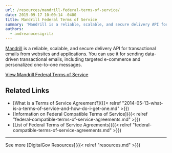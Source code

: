 ```yaml
---
url: /resources/mandrill-federal-terms-of-service/
date: 2015-09-17 10:00:14 -0400
title: Mandrill Federal Terms of Service
summary: 'Mandrill is a reliable, scalable, and secure delivery API for transactional emails from websites and applications. You can use it for sending data-driven transactional emails, including targeted e-commerce and personalized one-to-one messages. View Mandrill Federal Terms of Service Related Links What is a Terms of Service Agreement? Information on Federal Compatible Terms of Service List of'
authors:
  - andreanocesigritz
---
```


[Mandrill](http://mandrill.com/) is a reliable, scalable, and secure delivery API for transactional emails from websites and applications. You can use it for sending data-driven transactional emails, including targeted e-commerce and personalized one-to-one messages.

<a class="button" style="color: #000000" href="http://mandrill.com/amended-government-terms/">View Mandrill Federal Terms of Service</a>

## Related Links

  * [What is a Terms of Service Agreement?]({{< relref "2014-05-13-what-is-a-terms-of-service-and-how-do-i-get-one.md" >}})
  * [Information on Federal Compatible Terms of Service]({{< relref "federal-compatible-terms-of-service-agreements.md" >}})
  * [List of Federal Terms of Service Agreements]({{< relref "federal-compatible-terms-of-service-agreements.md" >}})

 

* * *

 

See more [DigitalGov Resources]({{< relref "resources.md" >}})